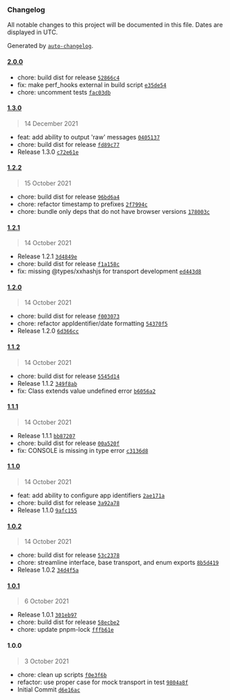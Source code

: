 ### Changelog

All notable changes to this project will be documented in this file. Dates are displayed in UTC.

Generated by [`auto-changelog`](https://github.com/CookPete/auto-changelog).

#### [2.0.0](https://github.com/simplyhexagonal/logger/compare/1.3.0...2.0.0)

- chore: build dist for release [`52866c4`](https://github.com/simplyhexagonal/logger/commit/52866c4e27454274f64c82c05e79169fb1b3f4ae)
- fix: make perf_hooks external in build script [`e35de54`](https://github.com/simplyhexagonal/logger/commit/e35de5435c0defac889a31c33b26047693a7c600)
- chore: uncomment tests [`fac03db`](https://github.com/simplyhexagonal/logger/commit/fac03dba2f1cc8ce6d7d1e85481e8a43e30330c4)

#### [1.3.0](https://github.com/simplyhexagonal/logger/compare/1.2.2...1.3.0)

> 14 December 2021

- feat: add ability to output 'raw' messages [`0405137`](https://github.com/simplyhexagonal/logger/commit/040513713aeb5b3a86fcdedae37e1c01b6added1)
- chore: build dist for release [`fd89c77`](https://github.com/simplyhexagonal/logger/commit/fd89c77d356fbfcb2113a92bb4a8fdf35f22ab7f)
- Release 1.3.0 [`c72e61e`](https://github.com/simplyhexagonal/logger/commit/c72e61e543e7b612d481e1f73b1d4de31cf5193d)

#### [1.2.2](https://github.com/simplyhexagonal/logger/compare/1.2.1...1.2.2)

> 15 October 2021

- chore: build dist for release [`96bd6a4`](https://github.com/simplyhexagonal/logger/commit/96bd6a42e68d67c4ba1f796e0df80b95ec3b934a)
- chore: refactor timestamp to prefixes [`2f7994c`](https://github.com/simplyhexagonal/logger/commit/2f7994cb27033d9ce9562b5a16f20e78b7577bb6)
- chore: bundle only deps that do not have browser versions [`178003c`](https://github.com/simplyhexagonal/logger/commit/178003c426fa57c8143d94a12f5a85065cb3ccfd)

#### [1.2.1](https://github.com/simplyhexagonal/logger/compare/1.2.0...1.2.1)

> 14 October 2021

- Release 1.2.1 [`3d4849e`](https://github.com/simplyhexagonal/logger/commit/3d4849e00797603e3f10730c3c051df44c3d9413)
- chore: build dist for release [`f1a158c`](https://github.com/simplyhexagonal/logger/commit/f1a158c08c48fa0f8ab001661f790d3588a43d61)
- fix: missing @types/xxhashjs for transport development [`ed443d8`](https://github.com/simplyhexagonal/logger/commit/ed443d8883db3f46757839167beab45a2b815092)

#### [1.2.0](https://github.com/simplyhexagonal/logger/compare/1.1.2...1.2.0)

> 14 October 2021

- chore: build dist for release [`f003073`](https://github.com/simplyhexagonal/logger/commit/f00307396fa1e4564625dc6f2d617350cd54c5e3)
- chore: refactor appIdentifier/date formatting [`54370f5`](https://github.com/simplyhexagonal/logger/commit/54370f5bb7dd0cd86747d56361ce96a9f61382f5)
- Release 1.2.0 [`6d366cc`](https://github.com/simplyhexagonal/logger/commit/6d366cc7b143363dc7ecace63a03f13d396f4003)

#### [1.1.2](https://github.com/simplyhexagonal/logger/compare/1.1.1...1.1.2)

> 14 October 2021

- chore: build dist for release [`5545d14`](https://github.com/simplyhexagonal/logger/commit/5545d1460f6d69f7140fec2133c4bb6b6599ca54)
- Release 1.1.2 [`349f8ab`](https://github.com/simplyhexagonal/logger/commit/349f8abc66ad82a4bc21902e4f2671744cc7fb5e)
- fix: Class extends value undefined error [`b6056a2`](https://github.com/simplyhexagonal/logger/commit/b6056a24ad1e4995ec4739542a6f692b614854d9)

#### [1.1.1](https://github.com/simplyhexagonal/logger/compare/1.1.0...1.1.1)

> 14 October 2021

- Release 1.1.1 [`bb87207`](https://github.com/simplyhexagonal/logger/commit/bb872072b76ea72f57fcd9148b52386e79a6a794)
- chore: build dist for release [`00a520f`](https://github.com/simplyhexagonal/logger/commit/00a520fdd85e0793588a747fb99071d1910422e2)
- fix: CONSOLE is missing in type error [`c3136d8`](https://github.com/simplyhexagonal/logger/commit/c3136d8a0bbd0044d297523cf22c591b32d80128)

#### [1.1.0](https://github.com/simplyhexagonal/logger/compare/1.0.2...1.1.0)

> 14 October 2021

- feat: add ability to configure app identifiers [`2ae171a`](https://github.com/simplyhexagonal/logger/commit/2ae171a1514b3a33d513b91714939f0b50e9aef0)
- chore: build dist for release [`3a92a78`](https://github.com/simplyhexagonal/logger/commit/3a92a7812645554e3c2142858816b0f0e78a4791)
- Release 1.1.0 [`9afc155`](https://github.com/simplyhexagonal/logger/commit/9afc155a58392698b31738f0247da1d20ff2b632)

#### [1.0.2](https://github.com/simplyhexagonal/logger/compare/1.0.1...1.0.2)

> 14 October 2021

- chore: build dist for release [`53c2378`](https://github.com/simplyhexagonal/logger/commit/53c23780a0f5e5763c5bef2657212916aa38d22d)
- chore: streamline interface, base transport, and enum exports [`8b5d419`](https://github.com/simplyhexagonal/logger/commit/8b5d419728b5549cf6caad67aeb24bbdb33f7c02)
- Release 1.0.2 [`34d4f5a`](https://github.com/simplyhexagonal/logger/commit/34d4f5ab42674003c4151bbe84d93ae39c6b25d4)

#### [1.0.1](https://github.com/simplyhexagonal/logger/compare/1.0.0...1.0.1)

> 6 October 2021

- Release 1.0.1 [`301eb97`](https://github.com/simplyhexagonal/logger/commit/301eb977486ccbdd5a2d803320dfb385cceddd33)
- chore: build dist for release [`58ecbe2`](https://github.com/simplyhexagonal/logger/commit/58ecbe210fefdf13c29c9c31ec5e457b1ed7d3a9)
- chore: update pnpm-lock [`fffb61e`](https://github.com/simplyhexagonal/logger/commit/fffb61e5325a52c0992c121641d3caed34c5e9c7)

#### 1.0.0

> 3 October 2021

- chore: clean up scripts [`f0e3f6b`](https://github.com/simplyhexagonal/logger/commit/f0e3f6b65fc90fcf1dbbe7b48d46452396a8b254)
- refactor: use proper case for mock transport in test [`9804a8f`](https://github.com/simplyhexagonal/logger/commit/9804a8f1cc380b19fdf15c7496fc909843167262)
- Initial Commit [`d6e16ac`](https://github.com/simplyhexagonal/logger/commit/d6e16ac6eda22f8bf6fd2f440447e462e430af48)
